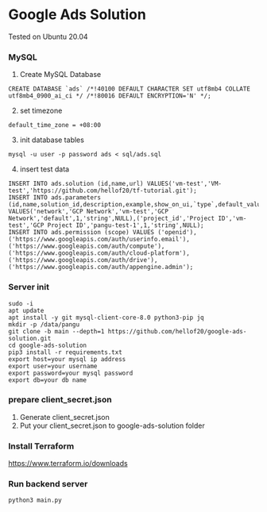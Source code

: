 # Google Ads Solution

Tested on Ubuntu 20.04

### MySQL
1. Create MySQL Database
```
CREATE DATABASE `ads` /*!40100 DEFAULT CHARACTER SET utf8mb4 COLLATE utf8mb4_0900_ai_ci */ /*!80016 DEFAULT ENCRYPTION='N' */;
```
2. set timezone
```
default_time_zone = +08:00
```
3. init database tables
```
mysql -u user -p password ads < sql/ads.sql
```
4. insert test data
```
INSERT INTO ads.solution (id,name,url) VALUES('vm-test','VM-test','https://github.com/hellof20/tf-tutorial.git');
INSERT INTO ads.parameters (id,name,solution_id,description,example,show_on_ui,`type`,default_value) VALUES('network','GCP Network','vm-test','GCP Network','default',1,'string',NULL),('project_id','Project ID','vm-test','GCP Project ID','pangu-test-1',1,'string',NULL);
INSERT INTO ads.permission (scope) VALUES ('openid'),('https://www.googleapis.com/auth/userinfo.email'),('https://www.googleapis.com/auth/compute'),('https://www.googleapis.com/auth/cloud-platform'),('https://www.googleapis.com/auth/drive'),('https://www.googleapis.com/auth/appengine.admin');
```

### Server init
```
sudo -i
apt update
apt install -y git mysql-client-core-8.0 python3-pip jq
mkdir -p /data/pangu
git clone -b main --depth=1 https://github.com/hellof20/google-ads-solution.git
cd google-ads-solution
pip3 install -r requirements.txt
export host=your mysql ip address
export user=your username
export password=your mysql password
export db=your db name
```

### prepare client_secret.json
1. Generate client_secret.json
2. Put your client_secret.json to google-ads-solution folder

### Install Terraform
https://www.terraform.io/downloads

### Run backend server
```
python3 main.py
```

